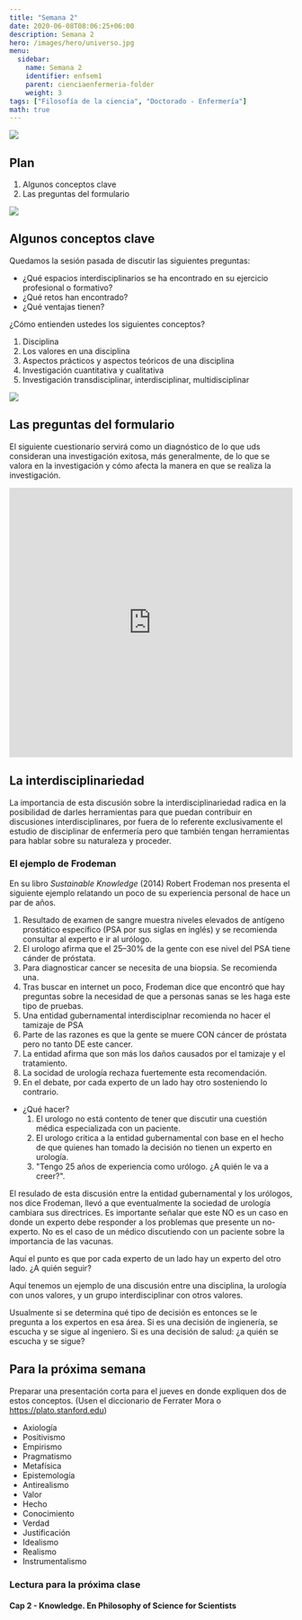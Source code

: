 ```yaml
---
title: "Semana 2"
date: 2020-06-08T08:06:25+06:00
description: Semana 2
hero: /images/hero/universo.jpg
menu:
  sidebar:
    name: Semana 2
    identifier: enfsem1
    parent: cienciaenfermeria-folder
    weight: 3
tags: ["Filosofía de la ciencia", "Doctorado - Enfermería"]
math: true
---
```



![](/courses/hfc/_index_files/borde.jpg)

## Plan
1.  Algunos conceptos clave
1.  Las preguntas del formulario

![](/courses/hfc/_index_files/borde.jpg)

##  Algunos conceptos clave

Quedamos la sesión pasada de discutir las siguientes preguntas:

- ¿Qué espacios interdisciplinarios se ha encontrado en su ejercicio profesional o formativo? 
- ¿Qué retos han encontrado?
- ¿Qué ventajas tienen?

¿Cómo entienden ustedes los siguientes conceptos?

1.  Disciplina
2.  Los valores en una disciplina
3.  Aspectos prácticos y aspectos teóricos de una disciplina
4.  Investigación cuantitativa y cualitativa
5.  Investigación transdisciplinar, interdisciplinar, multidisciplinar

![](/courses/hfc/_index_files/borde.jpg)

## Las preguntas del formulario

El siguiente cuestionario servirá como un diagnóstico de lo que uds consideran una investigación exitosa, más generalmente, de lo que se valora en la investigación y cómo afecta la manera en que se realiza la investigación.

<iframe width="640px" height="480px" src="https://forms.office.com/r/H7fWHzx1rE?embed=true" frameborder="0" marginwidth="0" marginheight="0" style="border: none; max-width:100%; max-height:100vh" allowfullscreen webkitallowfullscreen mozallowfullscreen msallowfullscreen> </iframe>


## La interdisciplinariedad

La importancia de esta discusión sobre la interdisciplinariedad radica en la posibilidad de darles herramientas para que puedan contribuir en discusiones interdisciplinares, por fuera de lo referente exclusivamente el estudio de disciplinar de enfermería pero que también tengan herramientas para hablar sobre su naturaleza y proceder.

### El ejemplo de Frodeman
En su libro _Sustainable Knowledge_ (2014) Robert Frodeman nos presenta el siguiente ejemplo relatando un poco de su experiencia personal de hace un par de años.

1.  Resultado de examen de sangre muestra niveles elevados de antígeno prostático específico (PSA por sus siglas en inglés) y se recomienda consultar al experto e ir al urólogo.
2.  El urologo afirma que el 25–30% de la gente con ese nivel del PSA tiene cánder de próstata.
3.  Para diagnosticar cancer se necesita de una biopsia. Se recomienda una.
4.  Tras buscar en internet un poco, Frodeman dice que encontró que hay preguntas sobre la necesidad de que a personas sanas se les haga este tipo de pruebas.
1.  Una entidad gubernamental interdisciplnar recomienda no hacer el tamizaje de PSA
2.  Parte de las razones es que la gente se muere CON cáncer de próstata pero no tanto DE este cancer.
3.  La entidad afirma que son más los daños causados por el tamizaje y el tratamiento.
4.  La socidad de urología rechaza fuertemente esta recomendación.
5.  En el debate, por cada experto de un lado hay otro sosteniendo lo contrario.


- ¿Qué hacer?
  1.  El urologo no está contento de tener que discutir una cuestión médica especializada con un paciente.
  3.  El urologo critica a la entidad gubernamental con base en el hecho de que quienes han tomado la decisión no tienen un experto en urología.
  4.  "Tengo 25 años de experiencia como urólogo. ¿A quién le va a creer?".

El resulado de esta discusión entre la entidad gubernamental y los urólogos, nos dice Frodeman, llevó a que eventualmente la sociedad de urología cambiara sus directrices. Es importante señalar que este NO es un caso en donde un experto debe responder a los problemas que presente un no-experto. No es el caso de un médico discutiendo con un paciente sobre la importancia de las vacunas.

Aquí el punto es que por cada experto de un lado hay un experto del otro lado. ¿A quién seguir?

Aquí tenemos un ejemplo de una discusión entre una disciplina, la urología con unos valores, y un grupo interdisciplinar con otros valores.

Usualmente si se determina qué tipo de decisión es entonces se le pregunta a los expertos en esa área. Si es una decisión de ingienería, se escucha y se sigue al ingeniero. Si es una decisión de salud: ¿a quién se escucha y se sigue?

## Para la próxima semana

Preparar una presentación corta para el jueves en donde expliquen dos de estos conceptos. (Usen el diccionario de Ferrater Mora o https://plato.stanford.edu)

- Axiología
- Positivismo
- Empirismo
- Pragmatismo
- Metafísica
- Epistemología
- Antirealismo
- Valor
- Hecho
- Conocimiento
- Verdad
- Justificación
- Idealismo
- Realismo
- Instrumentalismo

### Lectura para la próxima clase 
#### Cap 2 - Knowledge. En Philosophy of Science for Scientists


